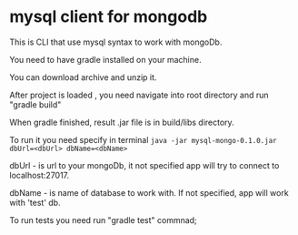 # mysql client for mongodb

This is CLI that use mysql syntax to work with mongoDb.

You need to have gradle installed on your machine.

You can download archive and unzip it.

After project is loaded , you need navigate into root directory and run "gradle build"

When gradle finished, result .jar file is in build/libs directory.

To run it you need specify in terminal ```java -jar mysql-mongo-0.1.0.jar dbUrl=<dbUrl> dbName=<dbName>```

dbUrl - is url to your mongoDb, it not specified app will try to connect to localhost:27017.

dbName - is name of database to work with. If not specified, app will work with 'test' db.

To run tests you need run "gradle test" commnad;
